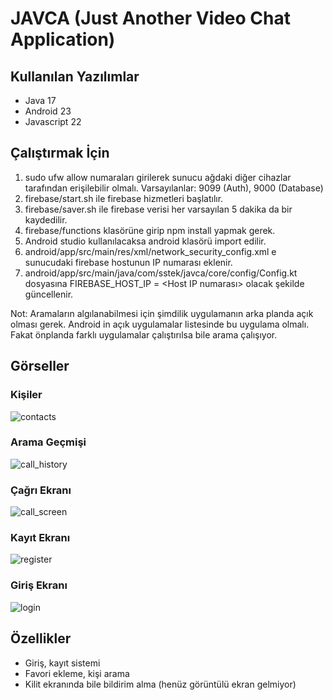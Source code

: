 # JAVCA (Just Another Video Chat Application)

## Kullanılan Yazılımlar
* Java 17
* Android 23
* Javascript 22

## Çalıştırmak İçin
1. sudo ufw allow <PORT> numaraları girilerek sunucu ağdaki diğer cihazlar tarafından
erişilebilir olmalı. Varsayılanlar: 9099 (Auth), 9000 (Database)
2. firebase/start.sh ile firebase hizmetleri başlatılır.
3. firebase/saver.sh ile firebase verisi her varsayılan 5 dakika da bir kaydedilir.
4. firebase/functions klasörüne girip npm install yapmak gerek.
5. Android studio kullanılacaksa android klasörü import edilir.
6. android/app/src/main/res/xml/network_security_config.xml e sunucudaki firebase hostunun IP numarası eklenir.
7. android/app/src/main/java/com/sstek/javca/core/config/Config.kt dosyasına FIREBASE_HOST_IP = <Host IP numarası> olacak şekilde güncellenir.

Not: Aramaların algılanabilmesi için şimdilik uygulamanın arka planda açık olması gerek. 
Android in açık uygulamalar listesinde bu uygulama olmalı. Fakat önplanda farklı uygulamalar çalıştırılsa bile arama çalışıyor.

## Görseller
### Kişiler
![contacts](pictures/contacts.png)

### Arama Geçmişi
![call_history](pictures/call_history.png)

### Çağrı Ekranı
![call_screen](pictures/call_screen.png)

### Kayıt Ekranı
![register](pictures/register.png)

### Giriş Ekranı
![login](pictures/login.png)


## Özellikler
* Giriş, kayıt sistemi
* Favori ekleme, kişi arama
* Kilit ekranında bile bildirim alma (henüz görüntülü ekran gelmiyor)


